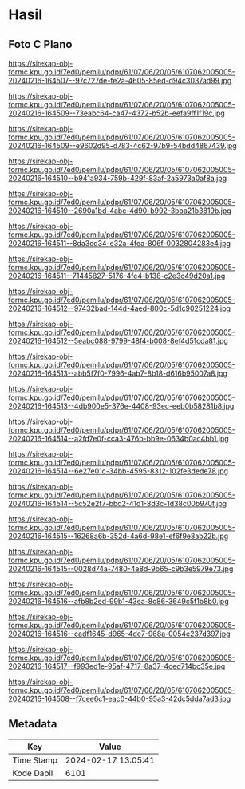 # Hasil

## Foto C Plano

https://sirekap-obj-formc.kpu.go.id/7ed0/pemilu/pdpr/61/07/06/20/05/6107062005005-20240216-164507--97c727de-fe2a-4605-85ed-d94c3037ad99.jpg

https://sirekap-obj-formc.kpu.go.id/7ed0/pemilu/pdpr/61/07/06/20/05/6107062005005-20240216-164509--73eabc64-ca47-4372-b52b-eefa9ff1f19c.jpg

https://sirekap-obj-formc.kpu.go.id/7ed0/pemilu/pdpr/61/07/06/20/05/6107062005005-20240216-164509--e9602d95-d783-4c62-97b9-54bdd4867439.jpg

https://sirekap-obj-formc.kpu.go.id/7ed0/pemilu/pdpr/61/07/06/20/05/6107062005005-20240216-164510--b941a934-759b-429f-83af-2a5973a0af8a.jpg

https://sirekap-obj-formc.kpu.go.id/7ed0/pemilu/pdpr/61/07/06/20/05/6107062005005-20240216-164510--2690a1bd-4abc-4d90-b992-3bba21b3819b.jpg

https://sirekap-obj-formc.kpu.go.id/7ed0/pemilu/pdpr/61/07/06/20/05/6107062005005-20240216-164511--8da3cd34-e32a-4fea-806f-0032804283e4.jpg

https://sirekap-obj-formc.kpu.go.id/7ed0/pemilu/pdpr/61/07/06/20/05/6107062005005-20240216-164511--71445827-5176-4fe4-b138-c2e3c49d20a1.jpg

https://sirekap-obj-formc.kpu.go.id/7ed0/pemilu/pdpr/61/07/06/20/05/6107062005005-20240216-164512--97432bad-144d-4aed-800c-5d1c90251224.jpg

https://sirekap-obj-formc.kpu.go.id/7ed0/pemilu/pdpr/61/07/06/20/05/6107062005005-20240216-164512--5eabc088-9799-48f4-b008-8ef4d51cda81.jpg

https://sirekap-obj-formc.kpu.go.id/7ed0/pemilu/pdpr/61/07/06/20/05/6107062005005-20240216-164513--abb5f7f0-7996-4ab7-8b18-d616b95007a8.jpg

https://sirekap-obj-formc.kpu.go.id/7ed0/pemilu/pdpr/61/07/06/20/05/6107062005005-20240216-164513--4db900e5-376e-4408-93ec-eeb0b58281b8.jpg

https://sirekap-obj-formc.kpu.go.id/7ed0/pemilu/pdpr/61/07/06/20/05/6107062005005-20240216-164514--a2fd7e0f-cca3-476b-bb9e-0634b0ac4bb1.jpg

https://sirekap-obj-formc.kpu.go.id/7ed0/pemilu/pdpr/61/07/06/20/05/6107062005005-20240216-164514--6e27e01c-34bb-4595-8312-102fe3dede78.jpg

https://sirekap-obj-formc.kpu.go.id/7ed0/pemilu/pdpr/61/07/06/20/05/6107062005005-20240216-164514--5c52e2f7-bbd2-41d1-8d3c-1d38c00b970f.jpg

https://sirekap-obj-formc.kpu.go.id/7ed0/pemilu/pdpr/61/07/06/20/05/6107062005005-20240216-164515--16268a6b-352d-4a6d-98e1-ef6f9e8ab22b.jpg

https://sirekap-obj-formc.kpu.go.id/7ed0/pemilu/pdpr/61/07/06/20/05/6107062005005-20240216-164515--0028d74a-7480-4e8d-9b65-c9b3e5979e73.jpg

https://sirekap-obj-formc.kpu.go.id/7ed0/pemilu/pdpr/61/07/06/20/05/6107062005005-20240216-164516--afb8b2ed-99b1-43ea-8c86-3649c5f1b8b0.jpg

https://sirekap-obj-formc.kpu.go.id/7ed0/pemilu/pdpr/61/07/06/20/05/6107062005005-20240216-164516--cadf1645-d965-4de7-968a-0054e237d397.jpg

https://sirekap-obj-formc.kpu.go.id/7ed0/pemilu/pdpr/61/07/06/20/05/6107062005005-20240216-164517--f993ed1e-95af-4717-8a37-4ced714bc35e.jpg

https://sirekap-obj-formc.kpu.go.id/7ed0/pemilu/pdpr/61/07/06/20/05/6107062005005-20240216-164508--f7cee6c1-eac0-44b0-95a3-42dc5dda7ad3.jpg


## Metadata

| Key        | Value               |
| ---------- | ------------------- |
| Time Stamp | 2024-02-17 13:05:41 |
| Kode Dapil | 6101                |



